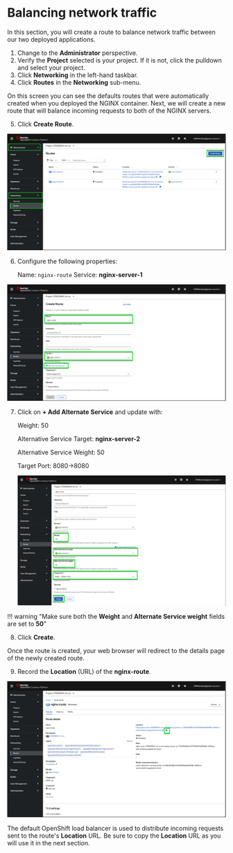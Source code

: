 # Balancing network traffic

In this section, you will create a route to balance network traffic between our two deployed applications.

1. Change to the **Administrator** perspective.
2. Verify the **Project** selected is your project. If it is not, click the pulldown and select your project.
3. Click **Networking** in the left-hand taskbar.
4. Click **Routes** in the **Networking** sub-menu.

On this screen you can see the defaults routes that were automatically created when you deployed the NGINX container. Next, we will create a new route that will balance incoming requests to both of the NGINX servers.

5. Click **Create Route**.

![](_attachments/OCP-balancing-routes-page.png)

6. Configure the following properties:

   Name: ```nginx-route```
   Service: **nginx-server-1**

![](_attachments/OCP-balancing-routes-page-1st-service.png)


7. Click on **+ Add Alternate Service** and update with:

   Weight: 50

   Alternative Service Target: **nginx-server-2**

   Alternative Service Weight: 50

   Target Port: 8080->8080

   ![](_attachments/OCP-balancing-routes-page-2nd-service.png)

!!! warning "Make sure both the **Weight** and **Alternate Service weight** fields are set to **50**"

8. Click **Create**.

Once the route is created, your web browser will redirect to the details page of the newly created route.

9. Record the **Location** (URL) of the **nginx-route**.

![](_attachments/OCP-balancing-routes-details.png)

The default OpenShift load balancer is used to distribute incoming requests sent to the route's **Location** URL. Be sure to copy the **Location** URL as you will use it in the next section.
